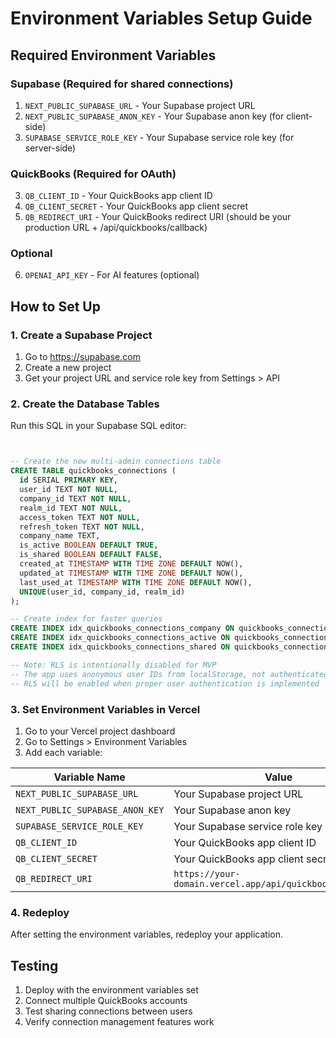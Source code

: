 # Environment Variables Setup Guide

## Required Environment Variables

### Supabase (Required for shared connections)
1. `NEXT_PUBLIC_SUPABASE_URL` - Your Supabase project URL
2. `NEXT_PUBLIC_SUPABASE_ANON_KEY` - Your Supabase anon key (for client-side)
3. `SUPABASE_SERVICE_ROLE_KEY` - Your Supabase service role key (for server-side)

### QuickBooks (Required for OAuth)
3. `QB_CLIENT_ID` - Your QuickBooks app client ID
4. `QB_CLIENT_SECRET` - Your QuickBooks app client secret
5. `QB_REDIRECT_URI` - Your QuickBooks redirect URI (should be your production URL + /api/quickbooks/callback)

### Optional
6. `OPENAI_API_KEY` - For AI features (optional)

## How to Set Up

### 1. Create a Supabase Project
1. Go to https://supabase.com
2. Create a new project
3. Get your project URL and service role key from Settings > API

### 2. Create the Database Tables
Run this SQL in your Supabase SQL editor:

```sql


-- Create the new multi-admin connections table
CREATE TABLE quickbooks_connections (
  id SERIAL PRIMARY KEY,
  user_id TEXT NOT NULL,
  company_id TEXT NOT NULL,
  realm_id TEXT NOT NULL,
  access_token TEXT NOT NULL,
  refresh_token TEXT NOT NULL,
  company_name TEXT,
  is_active BOOLEAN DEFAULT TRUE,
  is_shared BOOLEAN DEFAULT FALSE,
  created_at TIMESTAMP WITH TIME ZONE DEFAULT NOW(),
  updated_at TIMESTAMP WITH TIME ZONE DEFAULT NOW(),
  last_used_at TIMESTAMP WITH TIME ZONE DEFAULT NOW(),
  UNIQUE(user_id, company_id, realm_id)
);

-- Create index for faster queries
CREATE INDEX idx_quickbooks_connections_company ON quickbooks_connections(company_id);
CREATE INDEX idx_quickbooks_connections_active ON quickbooks_connections(is_active);
CREATE INDEX idx_quickbooks_connections_shared ON quickbooks_connections(is_shared);

-- Note: RLS is intentionally disabled for MVP
-- The app uses anonymous user IDs from localStorage, not authenticated Supabase users
-- RLS will be enabled when proper user authentication is implemented
```

### 3. Set Environment Variables in Vercel
1. Go to your Vercel project dashboard
2. Go to Settings > Environment Variables
3. Add each variable:

| Variable Name | Value |
|---------------|-------|
| `NEXT_PUBLIC_SUPABASE_URL` | Your Supabase project URL |
| `NEXT_PUBLIC_SUPABASE_ANON_KEY` | Your Supabase anon key |
| `SUPABASE_SERVICE_ROLE_KEY` | Your Supabase service role key |
| `QB_CLIENT_ID` | Your QuickBooks app client ID |
| `QB_CLIENT_SECRET` | Your QuickBooks app client secret |
| `QB_REDIRECT_URI` | `https://your-domain.vercel.app/api/quickbooks/callback` |

### 4. Redeploy
After setting the environment variables, redeploy your application.

## Testing
1. Deploy with the environment variables set
2. Connect multiple QuickBooks accounts
3. Test sharing connections between users
4. Verify connection management features work 